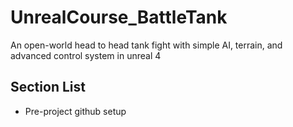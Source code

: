 # UnrealCourse_BattleTank
An open-world head to head tank fight with simple AI, terrain, and advanced control system in unreal 4
## Section List
  - Pre-project github setup

